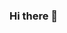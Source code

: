 ### Hi there 👋

<!--
[![Top Langs](https://github-readme-stats.vercel.app/api/top-langs/?username=leofuria&layout=compact)](https://github.com/anuraghazra/github-readme-stats)

![Leofuria's GitHub stats](https://github-readme-stats.vercel.app/api?username=leofuria&show_icons=true&theme=radical)
-->

<!--
**leofuria/leofuria** is a ✨ _special_ ✨ repository because its `README.md` (this file) appears on your GitHub profile.

Here are some ideas to get you started:

- 🔭 I’m currently working on ...
- 🌱 I’m currently learning ...
- 👯 I’m looking to collaborate on ...
- 🤔 I’m looking for help with ...
- 💬 Ask me about ...
- 📫 How to reach me: ...
- 😄 Pronouns: ...
- ⚡ Fun fact: ...
-->
